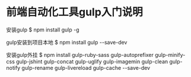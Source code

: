 # 前端自动化工具gulp入门说明

安装gulp
        $ npm install gulp -g

gulp安装到项目本地
        $ npm install gulp --save-dev

安装gulp外挂
$ npm install gulp-ruby-sass gulp-autoprefixer gulp-minify-css gulp-jshint gulp-concat gulp-uglify gulp-imagemin gulp-clean gulp-notify gulp-rename gulp-livereload gulp-cache --save-dev
